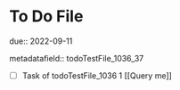 # To Do File

due:: 2022-09-11

metadatafield:: todoTestFile_1036_37

- [ ] Task of todoTestFile_1036 1 [[Query me]]

